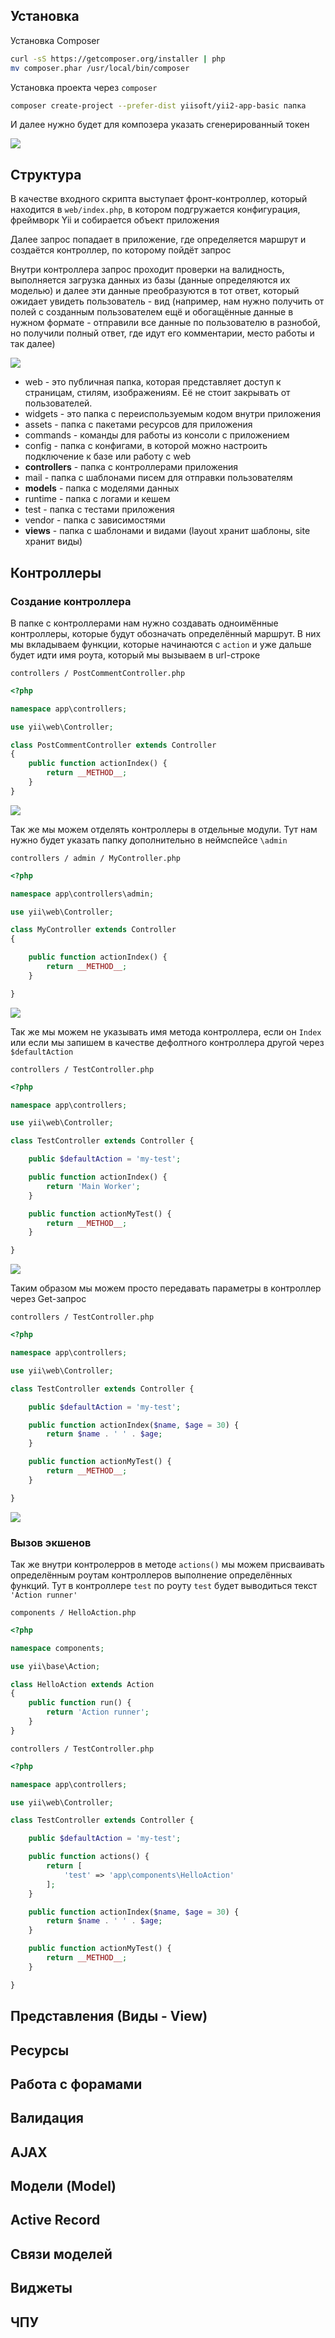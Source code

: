 

## Установка

Установка Composer

```bash
curl -sS https://getcomposer.org/installer | php
mv composer.phar /usr/local/bin/composer
```

Установка проекта через `composer`

```bash
composer create-project --prefer-dist yiisoft/yii2-app-basic папка
```

И далее нужно будет для композера указать сгенерированный токен

![](_png/Pasted%20image%2020230805105729.png)
## Структура

В качестве входного скрипта выступает фронт-контроллер, который находится в `web/index.php`, в котором подгружается конфигурация, фреймворк Yii и собирается объект приложения

Далее запрос попадает в приложение, где определяется маршрут и создаётся контроллер, по которому пойдёт запрос

Внутри контроллера запрос проходит проверки на валидность, выполняется загрузка данных из базы (данные определяются их моделью) и далее эти данные преобразуются в тот ответ, который ожидает увидеть пользователь - вид (например, нам нужно получить от полей с созданным пользователем ещё и обогащённые данные в нужном формате - отправили все данные по пользователю в разнобой, но получили полный ответ, где идут его комментарии, место работы и так далее)

![](_png/Pasted%20image%2020230805112857.png)

- web - это публичная папка, которая представляет доступ к страницам, стилям, изображениям. Её не стоит закрывать от пользователей.
- widgets - это папка с переиспользуемым кодом внутри приложения
- assets - папка с пакетами ресурсов для приложения
- commands - команды для работы из консоли с приложением
- config - папка с конфигами, в которой можно настроить подключение к базе или работу с web
- **controllers** - папка с контроллерами приложения
- mail - папка с шаблонами писем для отправки пользователям
- **models** - папка с моделями данных
- runtime - папка с логами и кешем
- test - папка с тестами приложения
- vendor - папка с зависимостями
- **views** - папка с шаблонами и видами (layout хранит шаблоны, site хранит виды)

## Контроллеры

### Создание контроллера

В папке с контроллерами нам нужно создавать одноимённые контроллеры, которые будут обозначать определённый маршрут. В них мы вкладываем функции, которые начинаются с `action` и уже дальше будет идти имя роута, который мы вызываем в url-строке

`controllers / PostCommentController.php`
```PHP
<?php

namespace app\controllers;

use yii\web\Controller;

class PostCommentController extends Controller
{
    public function actionIndex() {
        return __METHOD__;
    }
}
```

![](_png/Pasted%20image%2020230821095015.png)

Так же мы можем отделять контроллеры в отдельные модули. Тут нам нужно будет указать папку дополнительно в неймспейсе `\admin`

`controllers / admin / MyController.php`
```PHP
<?php

namespace app\controllers\admin;

use yii\web\Controller;

class MyController extends Controller
{

    public function actionIndex() {
        return __METHOD__;
    }

}
```

![](_png/Pasted%20image%2020230821100024.png)

Так же мы можем не указывать имя метода контроллера, если он `Index` или если мы запишем в качестве дефолтного контроллера другой через `$defaultAction` 

`controllers / TestController.php`
```PHP
<?php

namespace app\controllers;

use yii\web\Controller;

class TestController extends Controller {

    public $defaultAction = 'my-test';

    public function actionIndex() {
        return 'Main Worker';
    }

    public function actionMyTest() {
        return __METHOD__;
    }

}
```

![](_png/Pasted%20image%2020230821100632.png)

Таким образом мы можем просто передавать параметры в контроллер через Get-запрос

`controllers / TestController.php`
```PHP
<?php

namespace app\controllers;

use yii\web\Controller;

class TestController extends Controller {

    public $defaultAction = 'my-test';

    public function actionIndex($name, $age = 30) {
        return $name . ' ' . $age;
    }

    public function actionMyTest() {
        return __METHOD__;
    }

}
```

![](_png/Pasted%20image%2020230821115222.png)

### Вызов экшенов

Так же внутри контролерров в методе `actions()` мы можем присваивать определённым роутам контроллеров выполнение определённых функций. Тут в контроллере `test` по роуту `test` будет выводиться текст `'Action runner'`

`components / HelloAction.php`
```PHP
<?php

namespace components;

use yii\base\Action;

class HelloAction extends Action
{
    public function run() {
        return 'Action runner';
    }
}
```

`controllers / TestController.php`
```PHP
<?php

namespace app\controllers;

use yii\web\Controller;

class TestController extends Controller {

    public $defaultAction = 'my-test';

    public function actions() {
        return [
            'test' => 'app\components\HelloAction'
        ];
    }

    public function actionIndex($name, $age = 30) {
        return $name . ' ' . $age;
    }

    public function actionMyTest() {
        return __METHOD__;
    }

}
```

## Представления (Виды - View)











## Ресурсы




## Работа с форамами




## Валидация










## AJAX







## Модели (Model)







## Active Record







## Связи моделей







## Виджеты







## ЧПУ

















